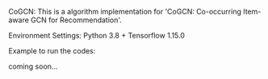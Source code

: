 CoGCN:
This is a algorithm implementation for 'CoGCN: Co-occurring Item-aware GCN for Recommendation'.

Environment Settings:
Python 3.8 + Tensorflow 1.15.0

Example to run the codes:



 


coming soon...
